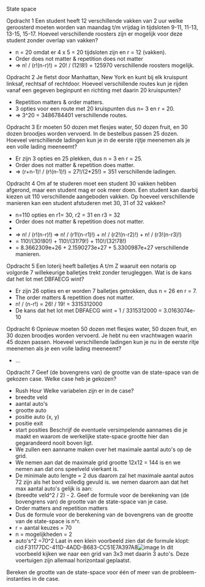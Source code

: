 State space

Opdracht 1
Een student heeft 12 verschillende vakken van 2 uur welke geroosterd moeten worden van maandag t/m vrijdag in tijdsloten 9-11, 11-13, 13-15, 15-17. Hoeveel verschillende roosters zijn er mogelijk voor deze student zonder overlap van vakken?

* n = 20 omdat er 4 x 5 = 20 tijdsloten zijn en r = 12 (vakken).
* Order does not matter & repetition does not matter 
* => n! / (r!(n-r)!) = 20! / (12!8!) = 125970 verschillende roosters mogelijk.

Opdracht 2
Je fietst door Manhattan, New York en kunt bij elk kruispunt linksaf, rechtsaf of rechtdoor. Hoeveel verschillende routes kun je rijden vanaf een gegeven beginpunt en richting met daarin 20 kruispunten?

* Repetition matters & order matters.
* 3 opties voor een route met 20 kruispunten dus n= 3 en r = 20.
* => 3^20 = 3486784401 verschillende routes.

Opdracht 3
Er moeten 50 dozen met flesjes water, 50 dozen fruit, en 30 dozen broodjes worden vervoerd. In de bestelbus passen 25 dozen. Hoeveel verschillende ladingen kun je in de eerste rijtje meenemen als je een volle lading meeneemt?

* Er zijn 3 opties en 25 plekken, dus n = 3 en r = 25.
* Order does not matter & repetition does matter.
* => (r+n-1)! / (r!(n-1)!) = 27!/(2*25!) = 351 verschillende ladingen.

Opdracht 4
Om af te studeren moet een student 30 vakken hebben afgerond, maar een student mag er ook meer doen. Een student kan daarbij kiezen uit 110 verschillende aangeboden vakken. Op hoeveel verschillende manieren kan een student afstuderen met 30, 31 of 32 vakken?

* n=110 opties en r1= 30, r2 = 31 en r3 = 32
* Order does not matter & repetition does not matter.
* 
* => n! / (r!(n-r)!) => n! / (r1!(n-r1)!) + n! / (r2!(n-r2)!) + n! / (r3!(n-r3)!) 
* = 110!/(30!80!) + 110!/(31!79!) + 110!/(32!78!) 
* =  8.3662309e+26 + 2.1590273e+27 + 5.3300987e+27 verschillende manieren.

Opdracht 5
Een loterij heeft balletjes A t/m Z waaruit een notaris op volgorde 7 willekeurige balletjes trekt zonder terugleggen. Wat is de kans dat het lot met DBFAECG wint?

* Er zijn 26 opties en er worden 7 balletjes getrokken, dus n = 26 en r = 7.
* The order matters & repetition does not matter.
* n! / (n-r!) = 26! / 19! = 3315312000
* De kans dat het lot met DBFAECG wint = 1 /  3315312000 = 3.0163074e-10

Opdracht 6
Opnieuw moeten 50 dozen met flesjes water, 50 dozen fruit, en 30 dozen broodjes worden vervoerd. Je hebt nu een vrachtwagen waarin 45 dozen passen. Hoeveel verschillende ladingen kun je nu in de eerste ritje meenemen als je een volle lading meeneemt?

* …

Opdracht 7
Geef (de bovengrens van) de grootte van de state-space van de gekozen case.
Welke case heb je gekozen?
* Rush Hour
Welke variabelen zijn er in de case?
* breedte veld
* aantal auto's
* grootte auto
* positie auto (x, y)
* positie exit
* start posities
Beschrijf de eventuele versimpelende aannames die je maakt en waarom de werkelijke state-space grootte hier dan gegarandeerd nooit boven ligt.
* We zullen een aanname maken over het maximale aantal auto's op de grid.
* We nemen aan dat de maximale grid grootte 12x12 = 144 is en we nemen aan dat ons speelveld vierkant is.
* De minimale auto lengte = 2 dus daarom zal het maximale aantal autos 72 zijn als het bord volledig gevuld is. we nemen daarom aan dat het max aantal auto's gelijk is aan:
* (breedte veld^2 / 2) - 2.
Geef de formule voor de berekening van (de bovengrens van) de grootte van de state-space van je case.
* Order matters and repetition matters
* Dus de formule voor de berekening van de bovengrens van de grootte van de state-space is n^r.
* r = aantal keuzes = 70
* n = mogelijkheden  = 2
* auto's^2 =70^2
Laat in een klein voorbeeld zien dat de formule klopt:
cid:F31177DC-411D-4ADD-B683-CC51E7A397A8![image](https://user-images.githubusercontent.com/90259648/149357869-af0a58df-e510-4051-bcde-d9a2c8d491c5.png)
In dit voorbeeld kijken we naar een grid van 3x3 met daarin 3 auto's. Deze voertuigen zijn allemaal horizontaal geplaatst.

Bereken de grootte van de state-space voor één of meer van de probleem-instanties in de case.

